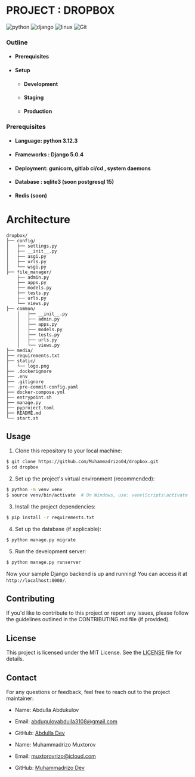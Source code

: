 [comment]: <> (<p align="center">)

[comment]: <> (  <img src="https://i.imgur.com/uoyXjst.png"/>)

[comment]: <> (</p>)

# PROJECT : DROPBOX

![python](https://img.shields.io/badge/-python-grey?style=for-the-badge&logo=python&logoColor=white&labelColor=306998)
![django](https://img.shields.io/badge/-django-grey?style=for-the-badge&logo=django&logoColor=white&labelColor=092e20)
![linux](https://img.shields.io/badge/linux-grey?style=for-the-badge&logo=linux&logoColor=white&labelColor=072c61)
![Git](https://img.shields.io/badge/git-%23F05033.svg?style=for-the-badge&logo=git&logoColor=white)


### Outline
- #### Prerequisites
- #### Setup
    - #### Development
    - #### Staging
    - #### Production

### Prerequisites
- #### Language: python 3.12.3
- #### Frameworks : Django 5.0.4
- #### Deployment: gunicorn, gitlab ci/cd , system daemons
- #### Database : sqlite3 (soon postgresql 15)
- #### Redis (soon)
# Architecture
```
dropbox/
├── config/
│   ├── settings.py
│   ├── __init__.py
│   ├── asgi.py
│   ├── urls.py
│   └── wsgi.py
├── file_manager/
    ├── admin.py
    ├── apps.py
    ├── models.py
    ├── tests.py
    ├── urls.py
    └── views.py
├── common/
    │   ├── __init__.py
    │   ├── admin.py
    │   ├── apps.py
    │   ├── models.py
    │   ├── tests.py
    │   ├── urls.py
    │   └── views.py
├── media/
├── requirements.txt
├── static/
│   └── logo.png
├── .dockerignore
├── .env
├── .gitignore
├── .pre-commit-config.yaml
├── docker-compose.yml
├── entrypoint.sh
├── manage.py
├── pyproject.toml
├── README.md
└── start.sh
```


## Usage

1. Clone this repository to your local machine:

```bash
$ git clone https://github.com/Muhammadrizo04/dropbox.git
$ cd dropbox
```

2. Set up the project's virtual environment (recommended):

```bash
$ python -m venv venv
$ source venv/bin/activate  # On Windows, use: venv\Scripts\activate
```

3. Install the project dependencies:

```bash
$ pip install -r requirements.txt
```

4. Set up the database (if applicable):

```bash
$ python manage.py migrate
```

5. Run the development server:

```bash
$ python manage.py runserver
```

Now your sample Django backend is up and running! You can access it at `http://localhost:8000/`.

## Contributing

If you'd like to contribute to this project or report any issues, please follow the guidelines outlined in the CONTRIBUTING.md file (if provided).

## License

This project is licensed under the MIT License. See the [LICENSE](LICENSE) file for details.

## Contact

For any questions or feedback, feel free to reach out to the project maintainer:

- Name: Abdulla Abdukulov
- Email: abduqulovabdulla3108@gmail.com
- GitHub: [Abdulla Dev](https://github.com/abdullaabdukulov)

- Name: Muhammadrizo Muxtorov
- Email: muxtorovrizo@icloud.com
- GitHub: [Muhammadrizo Dev](https://github.com/Muhammadrizo04)
